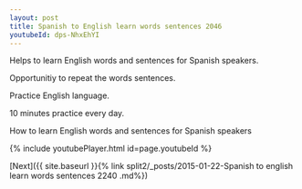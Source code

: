 ```yaml
---
layout: post
title: Spanish to English learn words sentences 2046 
youtubeId: dps-NhxEhYI
---
```

 
 
Helps to learn English words and sentences for Spanish speakers.

Opportunitiy to repeat the words sentences. 

Practice English language. 
 
10 minutes practice every day. 
 
How to learn English words and sentences for Spanish speakers 
 
{% include youtubePlayer.html id=page.youtubeId %}
 
 
[Next]({{ site.baseurl }}{% link  split2/_posts/2015-01-22-Spanish to english learn words sentences 2240 .md%})
 
